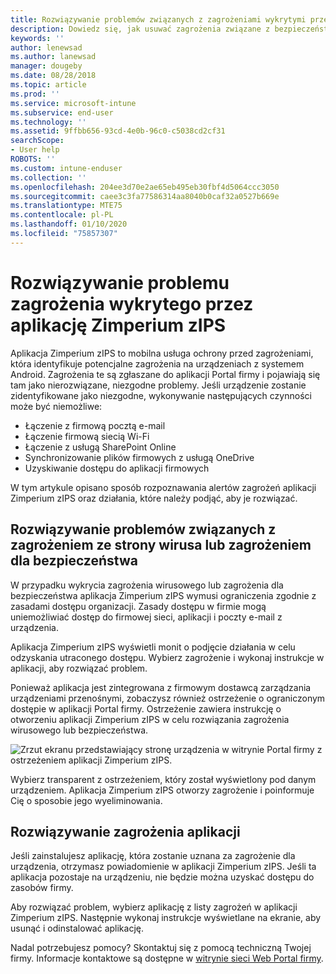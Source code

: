 ```yaml
---
title: Rozwiązywanie problemów związanych z zagrożeniami wykrytymi przez aplikację Zimperium zIPS w systemie Android
description: Dowiedz się, jak usuwać zagrożenia związane z bezpieczeństwem i aplikacjami wykryte na urządzeniu z systemem Android.
keywords: ''
author: lenewsad
ms.author: lanewsad
manager: dougeby
ms.date: 08/28/2018
ms.topic: article
ms.prod: ''
ms.service: microsoft-intune
ms.subservice: end-user
ms.technology: ''
ms.assetid: 9ffbb656-93cd-4e0b-96c0-c5038cd2cf31
searchScope:
- User help
ROBOTS: ''
ms.custom: intune-enduser
ms.collection: ''
ms.openlocfilehash: 204ee3d70e2ae65eb495eb30fbf4d5064ccc3050
ms.sourcegitcommit: caee3c3fa77586314aa8040b0caf32a0527b669e
ms.translationtype: MTE75
ms.contentlocale: pl-PL
ms.lasthandoff: 01/10/2020
ms.locfileid: "75857307"
---
```

# <a name="resolve-a-threat-found-by-zimperium-zips"></a>Rozwiązywanie problemu zagrożenia wykrytego przez aplikację Zimperium zIPS

Aplikacja Zimperium zIPS to mobilna usługa ochrony przed zagrożeniami, która identyfikuje potencjalne zagrożenia na urządzeniach z systemem Android. Zagrożenia te są zgłaszane do aplikacji Portal firmy i pojawiają się tam jako nierozwiązane, niezgodne problemy. Jeśli urządzenie zostanie zidentyfikowane jako niezgodne, wykonywanie następujących czynności może być niemożliwe:

* Łączenie z firmową pocztą e-mail
* Łączenie firmową siecią Wi-Fi
* Łączenie z usługą SharePoint Online
* Synchronizowanie plików firmowych z usługą OneDrive
* Uzyskiwanie dostępu do aplikacji firmowych

W tym artykule opisano sposób rozpoznawania alertów zagrożeń aplikacji Zimperium zIPS oraz działania, które należy podjąć, aby je rozwiązać. 

## <a name="troubleshoot-virus-or-security-threat"></a>Rozwiązywanie problemów związanych z zagrożeniem ze strony wirusa lub zagrożeniem dla bezpieczeństwa  
W przypadku wykrycia zagrożenia wirusowego lub zagrożenia dla bezpieczeństwa aplikacja Zimperium zIPS wymusi ograniczenia zgodnie z zasadami dostępu organizacji. Zasady dostępu w firmie mogą uniemożliwiać dostęp do firmowej sieci, aplikacji i poczty e-mail z urządzenia.  

Aplikacja Zimperium zIPS wyświetli monit o podjęcie działania w celu odzyskania utraconego dostępu. Wybierz zagrożenie i wykonaj instrukcje w aplikacji, aby rozwiązać problem.

Ponieważ aplikacja jest zintegrowana z firmowym dostawcą zarządzania urządzeniami przenośnymi, zobaczysz również ostrzeżenie o ograniczonym dostępie w aplikacji Portal firmy. Ostrzeżenie zawiera instrukcję o otworzeniu aplikacji Zimperium zIPS w celu rozwiązania zagrożenia wirusowego lub bezpieczeństwa.  

  ![Zrzut ekranu przedstawiający stronę urządzenia w witrynie Portal firmy z ostrzeżeniem aplikacji Zimperium zIPS.](./media/CP-lookout-virus-banner-1808.png)  

Wybierz transparent z ostrzeżeniem, który został wyświetlony pod danym urządzeniem. Aplikacja Zimperium zIPS otworzy zagrożenie i poinformuje Cię o sposobie jego wyeliminowania.  

## <a name="resolve-an-app-threat"></a>Rozwiązywanie zagrożenia aplikacji

Jeśli zainstalujesz aplikację, która zostanie uznana za zagrożenie dla urządzenia, otrzymasz powiadomienie w aplikacji Zimperium zIPS. Jeśli ta aplikacja pozostaje na urządzeniu, nie będzie można uzyskać dostępu do zasobów firmy.  

Aby rozwiązać problem, wybierz aplikację z listy zagrożeń w aplikacji Zimperium zIPS. Następnie wykonaj instrukcje wyświetlane na ekranie, aby usunąć i odinstalować aplikację.    

Nadal potrzebujesz pomocy? Skontaktuj się z pomocą techniczną Twojej firmy. Informacje kontaktowe są dostępne w [witrynie sieci Web Portal firmy](https://go.microsoft.com/fwlink/?linkid=2010980). 
